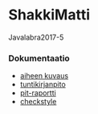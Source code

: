 # ShakkiMatti
Javalabra2017-5

### Dokumentaatio
* [aiheen kuvaus](dokumentaatio/aiheenKuvausJaRakenne.md)
* [tuntikirjanpito](dokumentaatio/tuntikirjanpito.md)
* [pit-raportti](https://htmlpreview.github.io/?https://github.com/Masavain/ShakkiMatti/blob/master/dokumentaatio/Pit/201706011836/index.html)
* [checkstyle](https://htmlpreview.github.io/?https://github.com/Masavain/ShakkiMatti/blob/master/dokumentaatio/Checkstyle/checkstyle.html)
